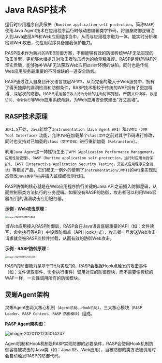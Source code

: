 # Java RASP技术

运行时应用程序自我保护（`Runtime application self-protection`，简称`RASP`）使用Java Agent技术在应用程序运行时候动态编辑类字节码，将自身防御逻辑注入到Java底层API和Web应用程序当中，从而与应用程序融为一体，能实时分析和检测Web攻击，使应用程序具备自我保护能力。

RASP技术作为新兴的WEB防御方案，不但能够有效的防御传统WAF无法实现的攻击类型，更能够大幅提升对攻击者攻击行为的检测精准度。RASP是传统WAF的坚实后盾，能够弥补WAF无法获取Web应用`运行时`环境的缺陷，同时也是传统Web应用服务最重要的不可或缺的一道安全防线。

RASP通过注入自身到开发语言底层API中，从而完全的融入于Web服务中，拥有了得天独厚的漏洞检测和防御条件，RASP技术相较于传统的WAF拥有了更加精准、深层次的防御。RASP采用`基于攻击行为分析`的`主动防御`机制，严防`文件读写`、`数据访问`、`命令执行`等Web应用系统命脉，为Web应用安全筑建出“万丈高墙”。



## RASP技术原理

`JDK1.5`开始，`Java`新增了`Instrumentation（Java Agent API）`和`JVMTI（JVM Tool Interface）`功能，允许`JVM`在加载某个`class文件`之前对其字节码进行修改，同时也支持对已加载的`class（类字节码）`进行重新加载（`Retransform`）。

利用`Java Agent`这一特性衍生出了`APM（Application Performance Management，应用性能管理）`、`RASP（Runtime application self-protection，运行时应用自我保护）`、`IAST（Interactive Application Security Testing，交互式应用程序安全测试）`等相关产品，它们都无一例外的使用了`Instrumentation/JVMTI`的`API`来实现动态修改`Java类字节码`并插入监控或检测代码。

RASP防御的核心就是在Web应用程序执行关键的Java API之前插入防御逻辑，从而控制原类方法执行的业务逻辑。如果没有RASP的防御，攻击者可以利用Web容器/应用的漏洞攻击应用服务器。

**示例 - Web攻击原理：**

<img src="https://oss.javasec.org/images/image-20201115214755444.png" alt="image-20201115214755444" style="zoom:50%;" />

当Web应用接入RASP防御后，RASP会在Java语言底层重要的API（如：文件读写、命令执行等API）中设置防御点（API Hook方式），攻击者一旦发送Web攻击请求就会被RASP监控并拦截，从而有效的防御Web攻击。

**示例 - RASP防御原理：**

<img src="https://oss.javasec.org/images/image-20201104172033466.png" alt="image-20201104172033466" style="zoom:50%;" />



RASP的防御能力是基于“行为实现”的，RASP会根据Hook点触发的攻击事件（如：文件读取事件、命令执行事件）调用对应的防御模块，而不需要像传统的WAF一样，一次性调用所有的防御模块。



## 灵蜥Agent架构

灵蜥Agent由两大核心机制（`Agent机制`、`Hook机制`）、三大核心模块（`RASP Loader`、`RASP Context`、`RASP 防御模块`）组成。

**RASP Agent架构图：**

![image-20201121235014247](https://oss.javasec.org/images/image-20201121235014247.png)

Agent机制和Hook机制是RASP实现防御的必要条件，RASP会使用Hook机制防御容易被攻击的Java类（如：Java SE、Web应用），当被防御的类方法被调用时会自动触发RASP的防御代码。